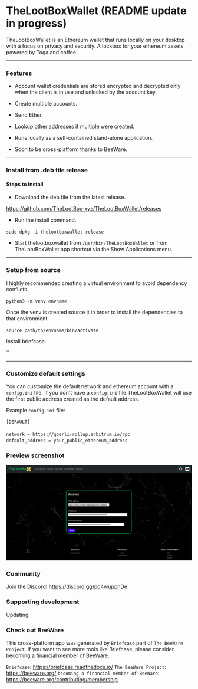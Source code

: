 # TheLootBoxWallet (README update in progress)

TheLootBoxWallet is an Ethereum wallet that runs locally on your desktop with a focus on privacy and security. A lockbox for your ethereum assets powered by Toga and coffee .

---

### Features

- Account wallet credentials are stored encrypted and decrypted only when the client is in use and unlocked by the account key.

- Create multiple accounts.

- Send Ether. 

- Lookup other addresses if multiple were created.

- Runs locally as a self-contained stand-alone application.

- Soon to be cross-platform thanks to BeeWare.

---

### Install from .deb file release

#### Steps to install

- Download the deb file from the latest release.

https://github.com/TheLootBox-xyz/TheLootBoxWallet/releases

- Run the install command.

`sudo dpkg -i thelootboxwallet-release`

- Start thelootboxwallet from `/usr/bin/TheLootBoxWallet` or from TheLootBoxWallet app shortcut via the Show Applications menu.

---

### Setup from source

I highly recommended creating a virtual environment to avoid dependency conflicts.

`python3 -m venv envname`

Once the venv is created source it in order to install the dependencies to that environment.

`source path/to/envname/bin/activate`

Install briefcase.

``

---

### Customize default settings

You can customize the default network and ethereum account with a `config.ini` file. If you don't have a `config.ini` file TheLootBoxWallet will use the first public address created as the default address.

Example `config.ini` file:

```bash
[DEFAULT]

network = https://goerli-rollup.arbitrum.io/rpc
default_address = your_public_ethereum_address
```

### Preview screenshot

![TheLootBoxClient](src/TheLootBoxWallet/code/static/images/TheLootBoxClient.png)

### Community

Join the Discord! https://discord.gg/pd4wupphDe 

### Supporting development

Updating.

### Check out BeeWare

This cross-platform app was generated by `Briefcase` part of
`The BeeWare Project`. If you want to see more tools like Briefcase, please
consider becoming a financial member of BeeWare.

`Briefcase`: https://briefcase.readthedocs.io/
`The BeeWare Project`: https://beeware.org/
`becoming a financial member of BeeWare`: https://beeware.org/contributing/membership
